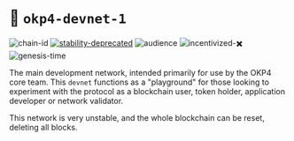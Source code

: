 <!-- generated file - do not edit -->
# 🔗 `okp4-devnet-1`

![chain-id](https://img.shields.io/badge/chain%20id-okp4--devnet--1-blue?style=for-the-badge)
[![stability-deprecated](https://img.shields.io/badge/stability-deprecated-922b21.svg?style=for-the-badge)](https://github.com/mkenney/software-guides/blob/master/STABILITY-BADGES.md#deprecated)
![audience](https://img.shields.io/badge/audience-restricted-orange.svg?style=for-the-badge)
![incentivized-✖️](https://img.shields.io/badge/incentivized-✖️-29220A.svg?style=for-the-badge)
![genesis-time](https://img.shields.io/badge/%E2%8F%B0%20genesis%20time-2022--05--09T16%3A04%3A18.892191Z-red?style=for-the-badge)

The main development network, intended primarily for use by the OKP4 core team. This `devnet` functions as a "playground" for those looking to experiment with the protocol as a blockchain user, token holder, application developer or network validator.

This network is very unstable, and the whole blockchain can be reset, deleting all blocks.
